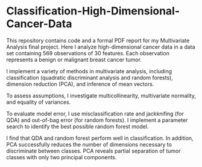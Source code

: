 # Classification-High-Dimensional-Cancer-Data

This repository contains code and a formal PDF report for my Multivariate Analysis final project. Here I analyze high-dimensional cancer data in a data set containing 569 observations of 30 features. Each observation represents a benign or malignant breast cancer tumor.

I implement a variety of methods in multivariate analysis, including classification (quadratic discriminant analysis and random forests), dimension reduction (PCA), and inference of mean vectors.

To assess assumptions, I investigate multicollinearity, multivariate normality, and equality of variances.

To evaluate model error, I use misclassification rate and jackknifing (for QDA) and out-of-bag error (for random forests). I implement a parameter search to identify the best possible random forest model.

I find that QDA and random forest perform well in classification. In addition, PCA successfully reduces the number of dimensions necessary to discriminate between classes. PCA reveals partial separation of tumor classes with only two principal components.
